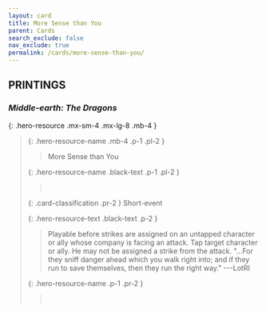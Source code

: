 ```yaml
---
layout: card
title: More Sense than You
parent: Cards
search_exclude: false
nav_exclude: true
permalink: /cards/more-sense-than-you/
---
```


## PRINTINGS


### _Middle-earth: The Dragons_

{: .hero-resource .mx-sm-4 .mx-lg-8 .mb-4 }
> {: .hero-resource-name .mb-4 .p-1 .pl-2 }
> > <div class="card-mp"></div>
> > <div class="card-name">More Sense than You</div>
>
> {: .hero-resource-name .black-text .p-1 .pl-2 }
> > &nbsp;
>
> {: .card-classification .pr-2 }
> Short-event
>
> {: .hero-resource-text .black-text .p-2 }
> > Playable before strikes are assigned on an untapped character or ally whose company is facing an attack. Tap target character or ally. He may not be assigned a strike from the attack.   "...For they sniff danger ahead which you walk right into; and if they run to save themselves, then they run the right way."  ---LotRI 
> 
> {: .hero-resource-name .p-1 .pr-2 }
> > <div class="card-shield"></div>
> > <div class="card-corruption">&nbsp;</div>
